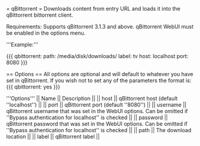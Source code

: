 = qBittorrent =
Downloads content from entry URL and loads it into the ​qBittorrent bittorrent client.

Requirements: Supports qBittorrent 3.1.3 and above. qBittorrent WebUI must be enabled in the options menu.

'''Example:'''

{{{
qbittorrent:
  path: /media/disk/downloads/
  label: tv
  host: localhost
  port: 8080
}}}

== Options ==
All options are optional and will default to whatever you have set in qBittorrent. If you wish not to set any of the parameters the format is:
{{{
qbittorrent: yes
}}}

'''Options'''
|| Name || Description ||
|| host || qBittorrent host (default ''localhost'') ||
|| port || qBittorrent port (default ''8080'') ||
|| username || qBittorrent username that was set in the WebUI options. Can be omitted if ''Bypass authentication for localhost'' is checked ||
|| password || qBittorrent password that was set in the WebUI options. Can be omitted if ''Bypass authentication for localhost'' is checked ||
|| path || The download location ||
|| label || qBittorrent label ||